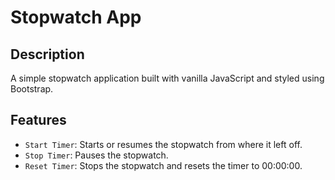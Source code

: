 # Stopwatch App

## Description

A simple stopwatch application built with vanilla JavaScript and styled using Bootstrap.

## Features

- `Start Timer`: Starts or resumes the stopwatch from where it left off.
- `Stop Timer`: Pauses the stopwatch.
- `Reset Timer`: Stops the stopwatch and resets the timer to 00:00:00.
